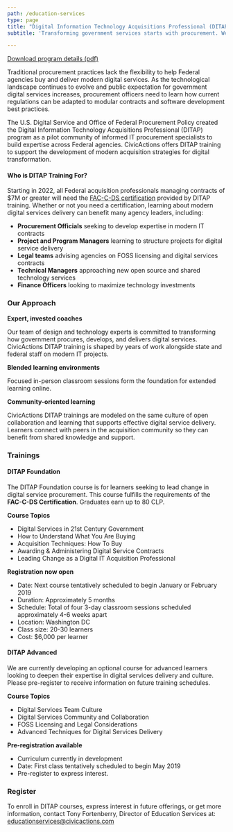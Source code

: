 ```yaml
---
path: /education-services
type: page
title: "Digital Information Technology Acquisitions Professional (DITAP) Training"
subtitle: 'Transforming government services starts with procurement. We offer education services to support leaders for change in the Federal acquisition community.'

---
```


[Download program details (pdf)](https://drive.google.com/file/d/14y2vp8rdVA29rT_JT4A7Mk1W5rYQVQYF/view?usp=sharing)

Traditional procurement practices lack the flexibility to help Federal agencies buy and deliver modern digital services. As the technological landscape continues to evolve and public expectation for government digital services increases, procurement officers need to learn how current regulations can be adapted to modular contracts and software development best practices.

The U.S. Digital Service and Office of Federal Procurement Policy created the Digital Information Technology Acquisitions Professional (DITAP) program as a pilot community of informed IT procurement specialists to build expertise across Federal agencies. CivicActions offers DITAP training to support the development of modern acquisition strategies for digital transformation.


#### Who is DITAP Training For?
Starting in 2022, all Federal acquisition professionals managing contracts of $7M or greater will need the [FAC-C-DS certification](https://techfarhub.cio.gov/assets/files/FAC_C_Digital_Services_5-18-18.pdf) provided by DITAP training. Whether or not you need a certification, learning about modern digital services delivery can benefit many agency leaders, including: 

* **Procurement Officials** seeking to develop expertise in modern IT contracts
* **Project and Program Managers** learning to structure projects for digital service delivery
* **Legal teams** advising agencies on FOSS licensing and digital services contracts
* **Technical Managers** approaching new open source and shared technology services
* **Finance Officers** looking to maximize technology investments

### Our Approach

**Expert, invested coaches**

Our team of design and technology experts is committed to transforming how government procures, develops, and delivers digital services. CivicActions DITAP training is shaped by years of work alongside state and federal staff on modern IT projects.

**Blended learning environments**

Focused in-person classroom sessions form the foundation for extended learning online. 

**Community-oriented learning**

CivicActions DITAP trainings are modeled on the same culture of open collaboration and learning that supports effective digital service delivery. Learners connect with peers in the acquisition community so they can benefit from shared knowledge and support.

### Trainings

#### DITAP Foundation
The DITAP Foundation course is for learners seeking to lead change in digital service procurement. This course fulfills the requirements of the **FAC-C-DS Certification**. Graduates earn up to 80 CLP.  

**Course Topics**
* Digital Services in 21st Century Government
* How to Understand What You Are Buying
* Acquisition Techniques: How To Buy
* Awarding & Administering Digital Service Contracts
* Leading Change as a Digital IT Acquisition Professional

**Registration now open**
* Date:  Next course tentatively scheduled to begin January or February 2019
* Duration: Approximately 5 months
* Schedule: Total of four 3-day classroom sessions scheduled approximately 4-6 weeks apart
* Location:  Washington DC
* Class size: 20-30 learners
* Cost:  $6,000 per learner

#### DITAP Advanced
We are currently developing an optional course for advanced learners looking to deepen their expertise in digital services delivery and culture. Please pre-register to receive information on future training schedules. 

**Course Topics**
* Digital Services Team Culture
* Digital Services Community and Collaboration
* FOSS Licensing and Legal Considerations
* Advanced Techniques for Digital Services Delivery

**Pre-registration available**
* Curriculum currently in development
* Date: First class tentatively scheduled to begin May 2019
* Pre-register to express interest.

### Register
To enroll in DITAP courses, express interest in future offerings, or get more information, contact Tony Fortenberry, Director of Education Services at: <educationservices@civicactions.com>



